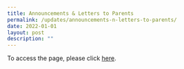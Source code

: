 ```yaml
---
title: Announcements & Letters to Parents
permalink: /updates/announcements-n-letters-to-parents/
date: 2022-01-01
layout: post
description: ""
---
```

<p>To access the page, please click <a href="https://sites.google.com/moe.edu.sg/fcps-g-site-letters-to-parents/letters-to-parents-home">here</a>.
